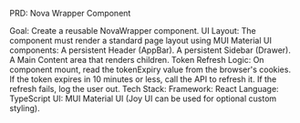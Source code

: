 PRD: Nova Wrapper Component

Goal: Create a reusable NovaWrapper component.
UI Layout: The component must render a standard page layout using MUI Material UI components:
A persistent Header (AppBar).
A persistent Sidebar (Drawer).
A Main Content area that renders children.
Token Refresh Logic:
On component mount, read the tokenExpiry value from the browser's cookies.
If the token expires in 10 minutes or less, call the API to refresh it.
If the refresh fails, log the user out.
Tech Stack:
Framework: React
Language: TypeScript
UI: MUI Material UI (Joy UI can be used for optional custom styling).
